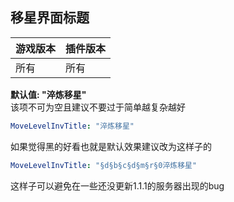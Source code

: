 ## 移星界面标题

| 游戏版本 | 插件版本 |
|------|------|
| 所有   | 所有   |

**默认值: "淬炼移星"** \
该项不可为空且建议不要过于简单越复杂越好

```yaml line-numbers
MoveLevelInvTitle: "淬炼移星"
```

如果觉得黑的好看也就是默认效果建议改为这样子的

```yaml line-numbers
MoveLevelInvTitle: "§d§b§c§d§m§r§0淬炼移星"
```

这样子可以避免在一些还没更新1.1.1的服务器出现的bug